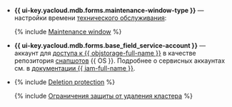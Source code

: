 * **{{ ui-key.yacloud.mdb.forms.maintenance-window-type }}** — настройки времени [технического обслуживания](../../../managed-opensearch/concepts/maintenance.md):

    {% include [Maintenance window](../console/maintenance-window-description.md) %}


* **{{ ui-key.yacloud.mdb.forms.base_field_service-account }}** — аккаунт для [доступа к {{ objstorage-full-name }}](../../../managed-opensearch/operations/s3-access.md) в качестве репозитория [снапшотов](../../../glossary/snapshot.md) {{ OS }}. Подробнее о сервисных аккаунтах см. в [документации {{ iam-full-name }}](../../../iam/concepts/users/service-accounts.md).


* {% include [Deletion protection](../console/deletion-protection.md) %}

    {% include [Ограничения защиты от удаления кластера](../deletion-protection-limits-data.md) %}
